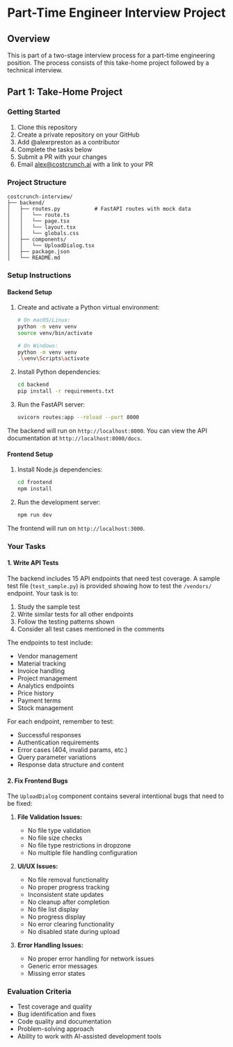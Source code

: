 # Part-Time Engineer Interview Project

## Overview

This is part of a two-stage interview process for a part-time engineering position. The process consists of this take-home project followed by a technical interview.

## Part 1: Take-Home Project

### Getting Started

1. Clone this repository
2. Create a private repository on your GitHub
3. Add @alexrpreston as a contributor
4. Complete the tasks below
5. Submit a PR with your changes
6. Email alex@costcrunch.ai with a link to your PR

### Project Structure

```
costcrunch-interview/
├── backend/
│   ├── routes.py           # FastAPI routes with mock data
│   │   └── route.ts
│   │   └── page.tsx
│   │   └── layout.tsx
│   │   └── globals.css
│   ├── components/
│   │   └── UploadDialog.tsx
│   ├── package.json
│   └── README.md
```

### Setup Instructions

#### Backend Setup

1. Create and activate a Python virtual environment:

   ```bash
   # On macOS/Linux:
   python -m venv venv
   source venv/bin/activate

   # On Windows:
   python -m venv venv
   .\venv\Scripts\activate
   ```

2. Install Python dependencies:

   ```bash
   cd backend
   pip install -r requirements.txt
   ```

3. Run the FastAPI server:
   ```bash
   uvicorn routes:app --reload --port 8000
   ```

The backend will run on `http://localhost:8000`. You can view the API documentation at `http://localhost:8000/docs`.

#### Frontend Setup

1. Install Node.js dependencies:

   ```bash
   cd frontend
   npm install
   ```

2. Run the development server:
   ```bash
   npm run dev
   ```

The frontend will run on `http://localhost:3000`.

### Your Tasks

#### 1. Write API Tests

The backend includes 15 API endpoints that need test coverage. A sample test file (`test_sample.py`) is provided showing how to test the `/vendors/` endpoint. Your task is to:

1. Study the sample test
2. Write similar tests for all other endpoints
3. Follow the testing patterns shown
4. Consider all test cases mentioned in the comments

The endpoints to test include:

- Vendor management
- Material tracking
- Invoice handling
- Project management
- Analytics endpoints
- Price history
- Payment terms
- Stock management

For each endpoint, remember to test:

- Successful responses
- Authentication requirements
- Error cases (404, invalid params, etc.)
- Query parameter variations
- Response data structure and content

#### 2. Fix Frontend Bugs

The `UploadDialog` component contains several intentional bugs that need to be fixed:

1. **File Validation Issues:**

   - No file type validation
   - No file size checks
   - No file type restrictions in dropzone
   - No multiple file handling configuration

2. **UI/UX Issues:**

   - No file removal functionality
   - No proper progress tracking
   - Inconsistent state updates
   - No cleanup after completion
   - No file list display
   - No progress display
   - No error clearing functionality
   - No disabled state during upload

3. **Error Handling Issues:**
   - No proper error handling for network issues
   - Generic error messages
   - Missing error states

### Evaluation Criteria

- Test coverage and quality
- Bug identification and fixes
- Code quality and documentation
- Problem-solving approach
- Ability to work with AI-assisted development tools
